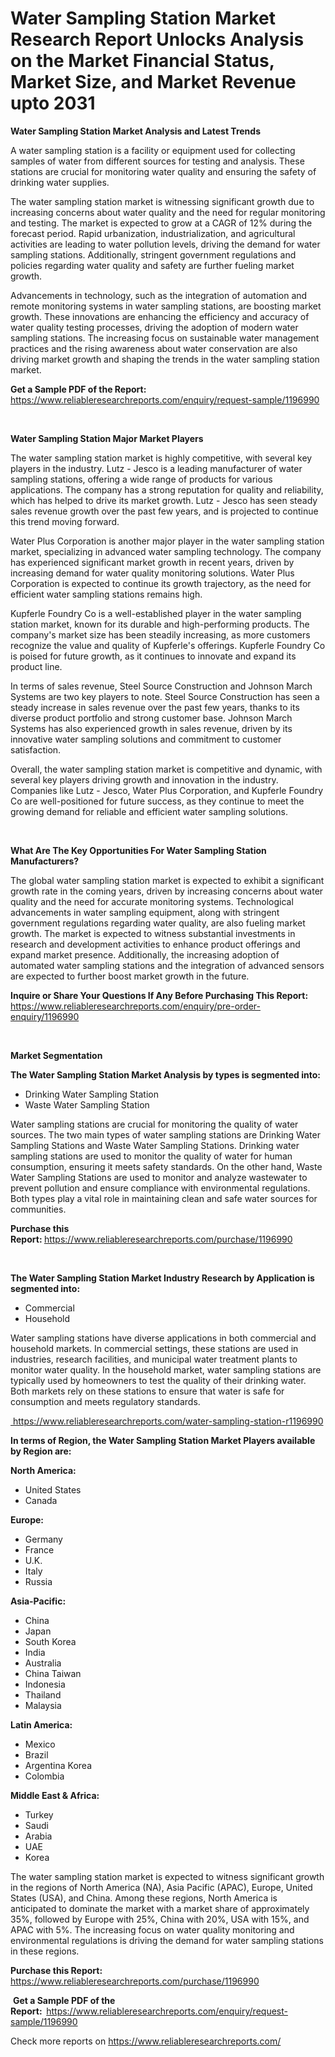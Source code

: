 <p><h1>Water Sampling Station Market Research Report Unlocks Analysis on the Market Financial Status, Market Size, and Market Revenue upto 2031</h1></p><p><strong>Water Sampling Station Market Analysis and Latest Trends</strong></p>
<p><p>A water sampling station is a facility or equipment used for collecting samples of water from different sources for testing and analysis. These stations are crucial for monitoring water quality and ensuring the safety of drinking water supplies.</p><p>The water sampling station market is witnessing significant growth due to increasing concerns about water quality and the need for regular monitoring and testing. The market is expected to grow at a CAGR of 12% during the forecast period. Rapid urbanization, industrialization, and agricultural activities are leading to water pollution levels, driving the demand for water sampling stations. Additionally, stringent government regulations and policies regarding water quality and safety are further fueling market growth.</p><p>Advancements in technology, such as the integration of automation and remote monitoring systems in water sampling stations, are boosting market growth. These innovations are enhancing the efficiency and accuracy of water quality testing processes, driving the adoption of modern water sampling stations. The increasing focus on sustainable water management practices and the rising awareness about water conservation are also driving market growth and shaping the trends in the water sampling station market.</p></p>
<p><strong>Get a Sample PDF of the Report:&nbsp;</strong> <a href="https://www.reliableresearchreports.com/enquiry/request-sample/1196990">https://www.reliableresearchreports.com/enquiry/request-sample/1196990</a></p>
<p>&nbsp;</p>
<p><strong>Water Sampling Station Major Market Players</strong></p>
<p><p>The water sampling station market is highly competitive, with several key players in the industry. Lutz - Jesco is a leading manufacturer of water sampling stations, offering a wide range of products for various applications. The company has a strong reputation for quality and reliability, which has helped to drive its market growth. Lutz - Jesco has seen steady sales revenue growth over the past few years, and is projected to continue this trend moving forward.</p><p>Water Plus Corporation is another major player in the water sampling station market, specializing in advanced water sampling technology. The company has experienced significant market growth in recent years, driven by increasing demand for water quality monitoring solutions. Water Plus Corporation is expected to continue its growth trajectory, as the need for efficient water sampling stations remains high.</p><p>Kupferle Foundry Co is a well-established player in the water sampling station market, known for its durable and high-performing products. The company's market size has been steadily increasing, as more customers recognize the value and quality of Kupferle's offerings. Kupferle Foundry Co is poised for future growth, as it continues to innovate and expand its product line.</p><p>In terms of sales revenue, Steel Source Construction and Johnson March Systems are two key players to note. Steel Source Construction has seen a steady increase in sales revenue over the past few years, thanks to its diverse product portfolio and strong customer base. Johnson March Systems has also experienced growth in sales revenue, driven by its innovative water sampling solutions and commitment to customer satisfaction.</p><p>Overall, the water sampling station market is competitive and dynamic, with several key players driving growth and innovation in the industry. Companies like Lutz - Jesco, Water Plus Corporation, and Kupferle Foundry Co are well-positioned for future success, as they continue to meet the growing demand for reliable and efficient water sampling solutions.</p></p>
<p>&nbsp;</p>
<p><strong>What Are The Key Opportunities For Water Sampling Station Manufacturers?</strong></p>
<p><p>The global water sampling station market is expected to exhibit a significant growth rate in the coming years, driven by increasing concerns about water quality and the need for accurate monitoring systems. Technological advancements in water sampling equipment, along with stringent government regulations regarding water quality, are also fueling market growth. The market is expected to witness substantial investments in research and development activities to enhance product offerings and expand market presence. Additionally, the increasing adoption of automated water sampling stations and the integration of advanced sensors are expected to further boost market growth in the future.</p></p>
<p><strong>Inquire or Share Your Questions If Any Before Purchasing This Report:</strong> <a href="https://www.reliableresearchreports.com/enquiry/pre-order-enquiry/1196990">https://www.reliableresearchreports.com/enquiry/pre-order-enquiry/1196990</a></p>
<p>&nbsp;</p>
<p><strong>Market Segmentation</strong></p>
<p><strong>The Water Sampling Station Market Analysis by types is segmented into:</strong></p>
<p><ul><li>Drinking Water Sampling Station</li><li>Waste Water Sampling Station</li></ul></p>
<p><p>Water sampling stations are crucial for monitoring the quality of water sources. The two main types of water sampling stations are Drinking Water Sampling Stations and Waste Water Sampling Stations. Drinking water sampling stations are used to monitor the quality of water for human consumption, ensuring it meets safety standards. On the other hand, Waste Water Sampling Stations are used to monitor and analyze wastewater to prevent pollution and ensure compliance with environmental regulations. Both types play a vital role in maintaining clean and safe water sources for communities.</p></p>
<p><strong>Purchase this Report:&nbsp;</strong><a href="https://www.reliableresearchreports.com/purchase/1196990">https://www.reliableresearchreports.com/purchase/1196990</a></p>
<p>&nbsp;</p>
<p><strong>The Water Sampling Station Market Industry Research by Application is segmented into:</strong></p>
<p><ul><li>Commercial</li><li>Household</li></ul></p>
<p><p>Water sampling stations have diverse applications in both commercial and household markets. In commercial settings, these stations are used in industries, research facilities, and municipal water treatment plants to monitor water quality. In the household market, water sampling stations are typically used by homeowners to test the quality of their drinking water. Both markets rely on these stations to ensure that water is safe for consumption and meets regulatory standards.</p></p>
<p><a href="https://www.reliableresearchreports.com/water-sampling-station-r1196990">&nbsp;https://www.reliableresearchreports.com/water-sampling-station-r1196990</a></p>
<p><strong>In terms of Region, the Water Sampling Station Market Players available by Region are:</strong></p>
<p>
    <p> <strong> North America: </strong>
        <ul>
            <li>United States</li>
            <li>Canada</li>
        </ul>
        </p> 
    <p> <strong> Europe: </strong>
        <ul>
            <li>Germany</li>
            <li>France</li>
            <li>U.K.</li>
            <li>Italy</li>
            <li>Russia</li>
        </ul>
        </p> 
    <p> <strong> Asia-Pacific: </strong>
        <ul>
            <li>China</li>
            <li>Japan</li>
            <li>South Korea</li>
            <li>India</li>
            <li>Australia</li>
            <li>China Taiwan</li>
            <li>Indonesia</li>
            <li>Thailand</li>
            <li>Malaysia</li>
        </ul>
        </p> 
    <p> <strong> Latin America: </strong>
        <ul>
            <li>Mexico</li>
            <li>Brazil</li>
            <li>Argentina Korea</li>
            <li>Colombia</li>
        </ul>
        </p> 
    <p> <strong> Middle East & Africa: </strong>
        <ul>
            <li>Turkey</li>
            <li>Saudi</li>
            <li>Arabia</li>
            <li>UAE</li>
            <li>Korea</li>
        </ul>
    </p>
    </p>
<p><p>The water sampling station market is expected to witness significant growth in the regions of North America (NA), Asia Pacific (APAC), Europe, United States (USA), and China. Among these regions, North America is anticipated to dominate the market with a market share of approximately 35%, followed by Europe with 25%, China with 20%, USA with 15%, and APAC with 5%. The increasing focus on water quality monitoring and environmental regulations is driving the demand for water sampling stations in these regions.</p></p>
<p><strong>Purchase this Report: </strong><a href="https://www.reliableresearchreports.com/purchase/1196990">https://www.reliableresearchreports.com/purchase/1196990</a></p>
<p>&nbsp;<strong>Get a Sample PDF of the Report:&nbsp;&nbsp;</strong><a href="https://www.reliableresearchreports.com/enquiry/request-sample/1196990">https://www.reliableresearchreports.com/enquiry/request-sample/1196990</a></p>
<p><strong></strong></p>
<p>Check more reports on <a href="https://www.reliableresearchreports.com/">https://www.reliableresearchreports.com/</a></p>